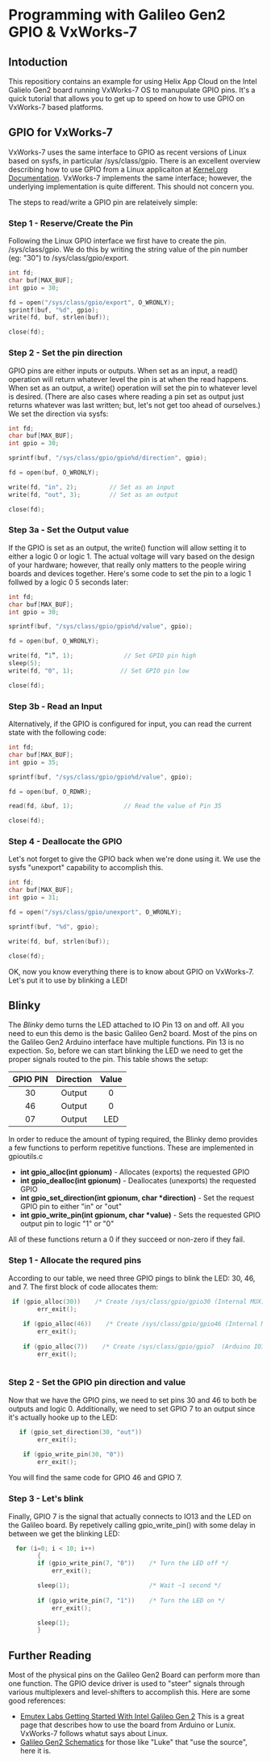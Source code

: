 # Programming with Galileo Gen2 GPIO & VxWorks-7

## Intoduction

This repositiory contains an example for using Helix App Cloud on the Intel Galielo Gen2 board running VxWorks-7 OS to manupulate GPIO pins. It's a quick tutorial that allows you to get up to speed on how to use GPIO on VxWorks-7 based platforms.

## GPIO for VxWorks-7

VxWorks-7 uses the same interface to GPIO as recent versions of Linux based on sysfs, in particular /sys/class/gpio.  There is an excellent overview describing how to use GPIO from a Linux applicaiton at [Kernel.org Documentation](https://www.kernel.org/doc/Documentation/gpio/sysfs.txt).  VxWorks-7 implements the same interface; however, the underlying implementation is quite different. This should not concern you.

The steps to read/write a GPIO pin are relateively simple:

### Step 1 - Reserve/Create the Pin

Following the Linux GPIO interface we first have to create the pin. /sys/class/gpio. We do this by writing the string value of the pin number (eg: "30") to /sys/class/gpio/export.

```C
int fd;
char buf[MAX_BUF]; 
int gpio = 30;

fd = open("/sys/class/gpio/export", O_WRONLY);
sprintf(buf, "%d", gpio); 
write(fd, buf, strlen(buf));

close(fd);
```
### Step 2 - Set the pin direction

GPIO pins are either inputs or outputs.  When set as an input, a read() operation will return whatever level the pin is at when the read happens.  When set as an output, a write() operation will set the pin to whatever level is desired. (There are also cases where reading a pin set as output just returns whatever was last written; but, let's not get too ahead of ourselves.)  We set the direction via sysfs:

```C
int fd;
char buf[MAX_BUF]; 
int gpio = 30;

sprintf(buf, "/sys/class/gpio/gpio%d/direction", gpio);

fd = open(buf, O_WRONLY);

write(fd, "in", 2);         // Set as an input
write(fd, "out", 3);        // Set as an output

close(fd);
```
### Step 3a - Set the Output value

If the GPIO is set as an output, the write() function will allow setting it to either a logic 0 or logic 1.  The actual voltage will vary based on the design of your hardware; however, that really only matters to the people wiring boards and devices together.  Here's some code to set the pin to a logic 1 follwed by a logic 0 5 seconds later:

```C
int fd;
char buf[MAX_BUF]; 
int gpio = 30;

sprintf(buf, "/sys/class/gpio/gpio%d/value", gpio);

fd = open(buf, O_WRONLY);

write(fd, “1”, 1);              // Set GPIO pin high
sleep(5);
write(fd, "0", 1);             // Set GPIO pin low

close(fd);
```

### Step 3b - Read an Input

Alternatively, if the GPIO is configured for input, you can read the current state with the following code:

```C
int fd;
char buf[MAX_BUF]; 
int gpio = 35;

sprintf(buf, "/sys/class/gpio/gpio%d/value", gpio);

fd = open(buf, O_RDWR);

read(fd, &buf, 1);              // Read the value of Pin 35

close(fd);
```

### Step 4 - Deallocate the GPIO

Let's not forget to give the GPIO back when we're done using it.  We use the sysfs "unexport" capability to accomplish this.

```C
int fd;
char buf[MAX_BUF]; 
int gpio = 31;

fd = open("/sys/class/gpio/unexport", O_WRONLY);

sprintf(buf, "%d", gpio);

write(fd, buf, strlen(buf));

close(fd);
```

OK, now you know everything there is to know about GPIO on VxWorks-7.  Let's put it to use by blinking a LED!

## Blinky

The _Blinky_ demo turns the LED attached to IO Pin 13 on and off.   All you need to eun this demo is the basic Galileo Gen2 board.  Most of the pins on the Galileo Gen2 Arduino interface have multiple functions.  Pin 13 is no expection.  So, before we can start blinking the LED we need to get the proper signals routed to the pin.  This table shows the setup:

| GPIO PIN | Direction | Value  |
|:--------:|:---------:|:------:|
|30        | Output    | 0      |
|46        | Output    | 0      |
|07        | Output    | LED    | 

In order to reduce the amount of typing required, the Blinky demo provides a few functions to perform repetitive functions.  These are implemented in gpioutils.c

* __int gpio_alloc(int gpionum)__ - Allocates (exports) the requested GPIO
* __int gpio_dealloc(int gpionum)__ - Deallocates (unexports) the requested GPIO
* __int gpio_set_direction(int gpionum, char *direction)__ - Set the request GPIO pin to either "in" or "out"
* __int gpio_write_pin(int gpionum, char *value)__ - Sets the requested GPIO output pin to logic "1" or "0"
 
All of these functions return a 0 if they succeed or non-zero if they fail.


### Step 1 - Allocate the requred pins

According to our table, we need three GPIO pings to blink the LED: 30, 46, and 7.  The first block of code allocates them:

```C
 if (gpio_alloc(30))    /* Create /sys/class/gpio/gpio30 (Internal MUX) */
        err_exit();
        
    if (gpio_alloc(46))    /* Create /sys/class/gpio/gpio46 (Internal MUX) */
        err_exit();
        
    if (gpio_alloc(7))    /* Create /sys/class/gpio/gpio7  (Arduino IO13) */
        err_exit();
        
```

### Step 2 - Set the GPIO pin direction and value

Now that we have the GPIO pins, we need to set pins 30 and 46 to both be outputs and logic 0.  Additionally, we need to set GPIO 7 to an output since it's actually hooke up to the LED:

```C
   if (gpio_set_direction(30, "out"))
        err_exit();
    
    if (gpio_write_pin(30, "0"))
        err_exit();
```
You will find the same code for GPIO 46 and GPIO 7.

### Step 3 - Let's blink

Finally, GPIO 7 is the signal that actually connects to IO13 and the LED on the Galileo board.  By repetively calling gpio_write_pin() with some delay in between we get the blinking LED:

```C
  for (i=0; i < 10; i++)
        {
        if (gpio_write_pin(7, "0"))    /* Turn the LED off */
            err_exit();

        sleep(1);                      /* Wait ~1 second */
        
        if (gpio_write_pin(7, "1"))    /* Turn the LED on */
            err_exit();

        sleep(1);
        }
```

## Further Reading

Most of the physical pins on the Galileo Gen2 Board can perform more than one function.  The GPIO device driver is used to "steer" signals through various multiplexers and level-shifters to accomplish this.  Here are some good references:

* [Emutex Labs Getting Started With Intel Galileo Gen 2](http://www.emutexlabs.com/component/content/article?id=203:getting-started-with-intel-galileo-gen-2) This is a great page that describes how to use the board from Arduino or Lunix.  VxWorks-7 follows whatut says about Linux.
* [Galileo Gen2 Schematics](http://download.intel.com/support/galileo/sb/galileo_fabh_schem_120514.pdf) for those like "Luke" that "use the source", here it is.   




